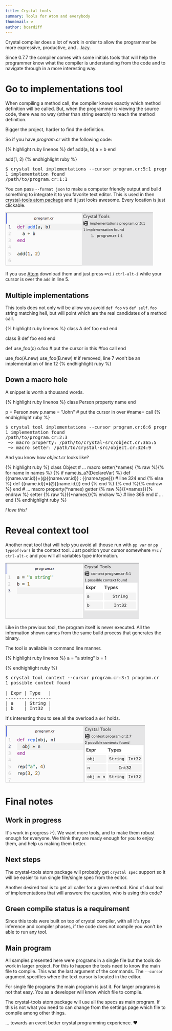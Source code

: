 ```yaml
---
title: Crystal tools
summary: Tools for Atom and everybody
thumbnail: ⚒
author: bcardiff
---
```


Crystal compiler does a lot of work in order to allow the programmer be more expressive, productive, and ...lazy.

Since 0.7.7 the compiler comes with some initials tools that will help the programmer know what the compiler is understanding from the code and to navigate through in a more interesting way.

# Go to implementations tool

When compiling a method call, the compiler knows exactly which method definition will be called. But, when the programmer is viewing the source code, there was no way (other than string search) to reach the method definition.

Bigger the project, harder to find the definition.

So if you have *program.cr* with the following code:

<div class="code_section">{% highlight ruby linenos %}
def add(a, b)
  a + b
end

add(1, 2)
{% endhighlight ruby %}</div>

<pre class="code">
$ crystal tool implementations --cursor program.cr:5:1 program.cr
1 implementation found
/path/to/program.cr:1:1
</pre>

You can pass `--format json` to make a computer friendly output and build something to integrate it to you favorite text editor. This is used in then [crystal-tools atom package](https://atom.io/packages/crystal-tools) and it just looks awesome. Every location is just clickable.

<img src="/images/tools/implementations.png" width="461" height="166" class="center"/>

If you use [Atom](https://atom.io) download them and just press `⌘⌥i` / `ctrl-alt-i` while your cursor is over the `add` in line 5.

## Multiple implementations

This tools does not only will be allow you avoid `def foo` vs `def self.foo` string matching hell, but will point which are the real candidates of a method call.

<div class="code_section">{% highlight ruby linenos %}
class A
  def foo
  end
end

class B
  def foo
  end
end

def use_foo(o)
  o.foo           # put the cursor in this #foo call
end

use_foo(A.new)
use_foo(B.new)    # if removed, line 7 won't be an implementation of line 12
{% endhighlight ruby %}</div>


## Down a macro hole

A snippet is worth a thousand words.

<div class="code_section">{% highlight ruby linenos %}
class Person
  property name
end

p = Person.new
p.name = "John"   # put the cursor in over #name= call
{% endhighlight ruby %}</div>

<pre class="code">
$ crystal tool implementations --cursor program.cr:6:6 program.cr
1 implementation found
/path/to/program.cr:2:3
 ~> macro property: /path/to/crystal-src/object.cr:365:5
 ~> macro setter: /path/to/crystal-src/object.cr:324:9
</pre>

And you know how *object.cr* looks like?

<div class="code_section">{% highlight ruby %}
class Object
  # ...
  macro setter(*names)
    {% raw %}{% for name in names %}
      {% if name.is_a?(DeclareVar) %}
        def {{name.var.id}}=(@{{name.var.id}} : {{name.type}}) # line 324
        end
      {% else %}
        def {{name.id}}=(@{{name.id}})
        end
      {% end %}
    {% end %}{% endraw %}
  end
  # ...
  macro property(*names)
    getter {% raw %}{{*names}}{% endraw %}
    setter {% raw %}{{*names}}{% endraw %}   # line 365
  end
  # ...
end
{% endhighlight ruby %}</div>

*I love this!*

# Reveal context tool

Another neat tool that will help you avoid all thouse run with `pp var` or `pp typeof(var)` is the context tool. Just position your cursor somewhere `⌘⌥c` / `ctrl-alt-c` and you will all variables type information.

<img src="/images/tools/context.png" width="417" height="176" class="center"/>

Like in the previous tool, the program itself is never executed. All the information shown cames from the same build process that generates the binary.

The tool is available in command line manner.

<div class="code_section">{% highlight ruby linenos %}
a = "a string"
b = 1

{% endhighlight ruby %}</div>

<pre class="code">
$ crystal tool context --cursor program.cr:3:1 program.cr
1 possible context found

| Expr | Type   |
-----------------
| a    | String |
| b    | Int32  |
</pre>

It's interesting thou to see all the overload a `def` holds.

<img src="/images/tools/context2.png" width="436" height="179" class="center"/>

# Final notes

## Work in progress

It's work in progress :-). We want more tools, and to make them robust enough for everyone. We think they are ready enough for you to enjoy them, and help us making them better.

## Next steps

The crystal-tools atom package will probably get `crystal spec` support so it will be easier to run single file/single spec from the editor.

Another desired tool is to get all caller for a given method. Kind of dual tool of implementations that will answere the question, who is using this code?

## Green compile status is a requirement

Since this tools were built on top of crystal compiler, with all it's type inference and compiler phases, if the code does not compile you won't be able to run any tool.

## Main program

All samples presented here were programs in a single file but the tools do work in larger project. For this to happen the tools need to know the main file to compile. This was the last argument of the commands. The `--cursor` argument specifies where the text cursor is located in the editor.

For single file programs the main program is just it. For larger programs is not that easy. You as a developer will know which file to compile.

The crystal-tools atom package will use all the specs as main program. If this is not what you need to can change from the settings page which file to compile among other things.

... towards an event better crystal programming experience. ❤
